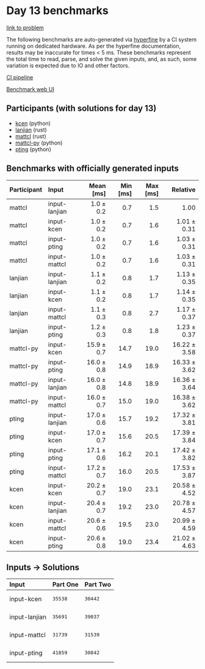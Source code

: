 # Day 13 benchmarks

[link to problem](https://adventofcode.com/2023/day/13)

The following benchmarks are auto-generated via
[hyperfine](https://github.com/sharkdp/hyperfine) by a CI system running on
dedicated hardware. As per the hyperfine documentation, results may be
inaccurate for times < 5 ms. These benchmarks represent the total time to read,
parse, and solve the given inputs, and, as such, some variation is expected due
to IO and other factors.

[CI pipeline](http://ci.papercode.net:8080/teams/main/pipelines/aoc2023)

[Benchmark web UI](https://aoc.ancalagon.black)


## Participants (with solutions for day 13)

- [kcen](https://github.com/kcen/aoc2023) (python)
- [lanjian](https://github.com/lanjian/aoc-2023) (rust)
- [mattcl](https://github.com/mattcl/aoc2023) (rust)
- [mattcl-py](https://github.com/mattcl/aoc2023-py) (python)
- [pting](https://github.com/pting/aoc2023) (python)


## Benchmarks with officially generated inputs

| Participant | Input | Mean [ms] | Min [ms] | Max [ms] | Relative |
|:---|:---|---:|---:|---:|---:|
| mattcl | input-lanjian | 1.0 ± 0.2 | 0.7 | 1.5 | 1.00 |
| mattcl | input-kcen | 1.0 ± 0.2 | 0.7 | 1.6 | 1.01 ± 0.31 |
| mattcl | input-pting | 1.0 ± 0.2 | 0.7 | 1.6 | 1.03 ± 0.31 |
| mattcl | input-mattcl | 1.0 ± 0.2 | 0.7 | 1.6 | 1.03 ± 0.31 |
| lanjian | input-lanjian | 1.1 ± 0.2 | 0.8 | 1.7 | 1.13 ± 0.35 |
| lanjian | input-kcen | 1.1 ± 0.2 | 0.8 | 1.7 | 1.14 ± 0.35 |
| lanjian | input-mattcl | 1.1 ± 0.3 | 0.8 | 2.7 | 1.17 ± 0.37 |
| lanjian | input-pting | 1.2 ± 0.3 | 0.8 | 1.8 | 1.23 ± 0.37 |
| mattcl-py | input-kcen | 15.9 ± 0.7 | 14.7 | 19.0 | 16.22 ± 3.58 |
| mattcl-py | input-pting | 16.0 ± 0.8 | 14.9 | 18.9 | 16.33 ± 3.62 |
| mattcl-py | input-lanjian | 16.0 ± 0.8 | 14.8 | 18.9 | 16.36 ± 3.64 |
| mattcl-py | input-mattcl | 16.0 ± 0.7 | 15.0 | 19.0 | 16.38 ± 3.62 |
| pting | input-lanjian | 17.0 ± 0.6 | 15.7 | 19.2 | 17.32 ± 3.81 |
| pting | input-kcen | 17.0 ± 0.7 | 15.6 | 20.5 | 17.39 ± 3.84 |
| pting | input-pting | 17.1 ± 0.6 | 16.2 | 20.1 | 17.42 ± 3.82 |
| pting | input-mattcl | 17.2 ± 0.7 | 16.0 | 20.5 | 17.53 ± 3.87 |
| kcen | input-kcen | 20.2 ± 0.7 | 19.0 | 23.1 | 20.58 ± 4.52 |
| kcen | input-lanjian | 20.4 ± 0.7 | 19.2 | 23.0 | 20.78 ± 4.57 |
| kcen | input-mattcl | 20.6 ± 0.6 | 19.5 | 23.0 | 20.99 ± 4.59 |
| kcen | input-pting | 20.6 ± 0.8 | 19.0 | 23.4 | 21.02 ± 4.63 |


## Inputs -> Solutions

| Input | Part One | Part Two |
|:---|:---|:---|
|input-kcen|<pre>35538</pre>|<pre>30442</pre>|
|input-lanjian|<pre>35691</pre>|<pre>39037</pre>|
|input-mattcl|<pre>31739</pre>|<pre>31539</pre>|
|input-pting|<pre>41859</pre>|<pre>30842</pre>|